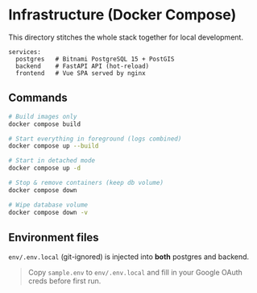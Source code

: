# Infrastructure (Docker Compose)

This directory stitches the whole stack together for local development.

```
services:
  postgres   # Bitnami PostgreSQL 15 + PostGIS
  backend    # FastAPI API (hot-reload)
  frontend   # Vue SPA served by nginx
```

## Commands

```bash
# Build images only
docker compose build

# Start everything in foreground (logs combined)
docker compose up --build

# Start in detached mode
docker compose up -d

# Stop & remove containers (keep db volume)
docker compose down

# Wipe database volume
docker compose down -v
```

## Environment files

`env/.env.local` (git-ignored) is injected into **both** postgres and backend.

> Copy `sample.env` to `env/.env.local` and fill in your Google OAuth creds before first run.
